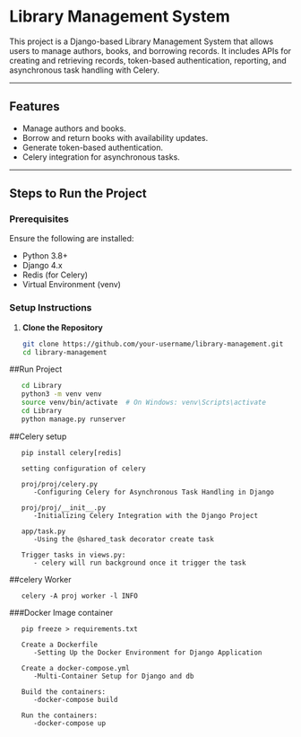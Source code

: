 # Library Management System

This project is a Django-based Library Management System that allows users to manage authors, books, and borrowing records. It includes APIs for creating and retrieving records, token-based authentication, reporting, and asynchronous task handling with Celery.

---

## Features
- Manage authors and books.
- Borrow and return books with availability updates.
- Generate token-based authentication.
- Celery integration for asynchronous tasks.

---

## Steps to Run the Project

### Prerequisites
Ensure the following are installed:
- Python 3.8+
- Django 4.x
- Redis (for Celery)
- Virtual Environment (venv)

### Setup Instructions
1. **Clone the Repository**
   ```bash
   git clone https://github.com/your-username/library-management.git
   cd library-management


##Run Project

```bash
   cd Library
   python3 -m venv venv
   source venv/bin/activate  # On Windows: venv\Scripts\activate
   cd Library
   python manage.py runserver
```

##Celery setup

```
   pip install celery[redis]

   setting configuration of celery

   proj/proj/celery.py
      -Configuring Celery for Asynchronous Task Handling in Django

   proj/proj/__init__.py
      -Initializing Celery Integration with the Django Project

   app/task.py
      -Using the @shared_task decorator create task

   Trigger tasks in views.py:
      - celery will run background once it trigger the task
```
##celery Worker
```
   celery -A proj worker -l INFO
```


###Docker Image container

```
   pip freeze > requirements.txt

   Create a Dockerfile
      -Setting Up the Docker Environment for Django Application

   Create a docker-compose.yml
      -Multi-Container Setup for Django and db

   Build the containers:
      -docker-compose build

   Run the containers:
      -docker-compose up
```   


